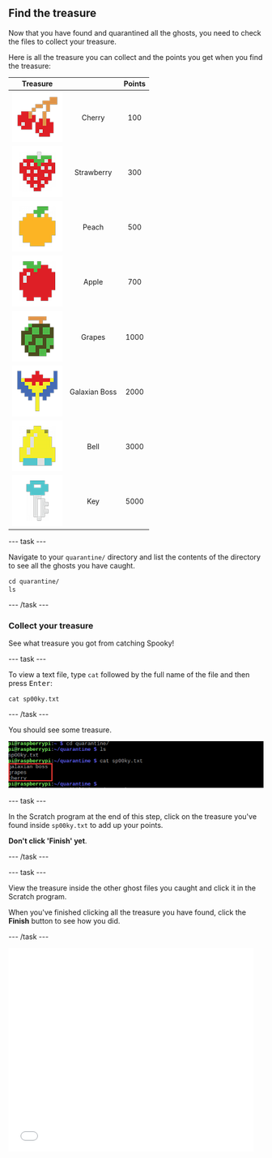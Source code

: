 ## Find the treasure

Now that you have found and quarantined all the ghosts, you need to check the files to collect your treasure.

Here is all the treasure you can collect and the points you get when you find the treasure:

|                  Treasure                  |               | Points |
|:------------------------------------------:|:-------------:|:------:|
|     ![Cherry](images/fruitcherry.png)      |    Cherry     |  100   |
| ![Strawberry](images/fruitstrawberry.png)  |  Strawberry   |  300   |
|      ![Peach](images/fruitpeach.png)       |     Peach     |  500   |
|      ![Apple](images/fruitapple.png)       |     Apple     |  700   |
|     ![Grapes](images/fruitgrapes.png)      |    Grapes     |  1000  |
| ![Galaxian Boss](images/fruitgalaxian.png) | Galaxian Boss |  2000  |
|       ![Bell](images/fruitbell.png)        |     Bell      |  3000  |
|        ![Key](images/fruitkey.png)         |      Key      |  5000  |


\--- task \---

Navigate to your `quarantine/` directory and list the contents of the directory to see all the ghosts you have caught.

    cd quarantine/
    ls
    

\--- /task \---

### Collect your treasure

See what treasure you got from catching Spooky!

\--- task \---

To view a text file, type `cat` followed by the full name of the file and then press <kbd>Enter</kbd>:

    cat sp00ky.txt
    

\--- /task \---

You should see some treasure.

![Three pieces of treasure inside the sp00ky.txt file](images/findtreasure.png)

\--- task \---

In the Scratch program at the end of this step, click on the treasure you've found inside `sp00ky.txt` to add up your points.

**Don't click 'Finish' yet**.

\--- /task \---

\--- task \---

View the treasure inside the other ghost files you caught and click it in the Scratch program.

When you've finished clicking all the treasure you have found, click the **Finish** button to see how you did.

\--- /task \---

<div class="scratch-preview">
<iframe allowtransparency="true" width="485" height="402" src="//scratch.mit.edu/projects/embed/226468273/?autostart=false" frameborder="0" allowfullscreen></iframe>
</div>
